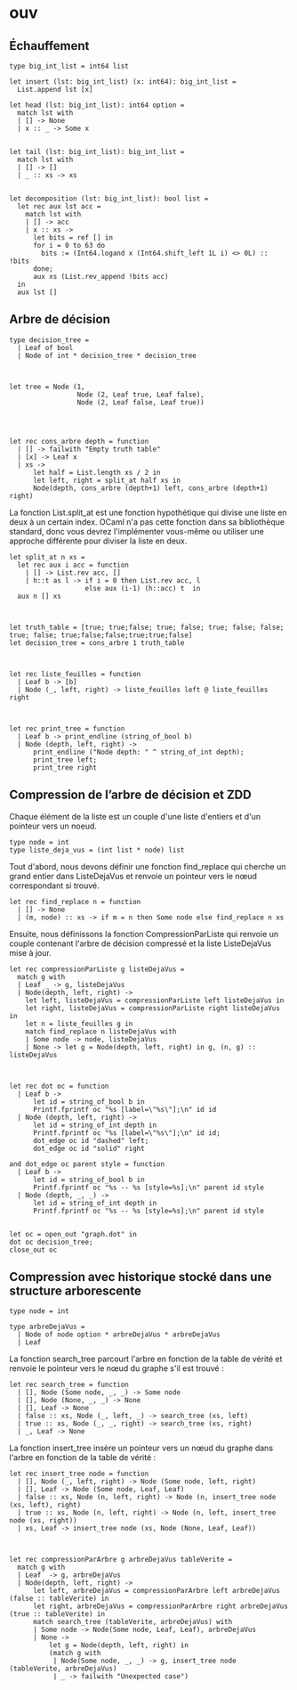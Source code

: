 # ouv

## Échauffement

```
type big_int_list = int64 list

let insert (lst: big_int_list) (x: int64): big_int_list = 
  List.append lst [x]

let head (lst: big_int_list): int64 option = 
  match lst with
  | [] -> None
  | x :: _ -> Some x


let tail (lst: big_int_list): big_int_list = 
  match lst with
  | [] -> []
  | _ :: xs -> xs


let decomposition (lst: big_int_list): bool list =
  let rec aux lst acc =
    match lst with
    | [] -> acc
    | x :: xs ->
      let bits = ref [] in
      for i = 0 to 63 do
        bits := (Int64.logand x (Int64.shift_left 1L i) <> 0L) :: !bits
      done;
      aux xs (List.rev_append !bits acc)
  in
  aux lst []

```


## Arbre de décision

```
type decision_tree =
  | Leaf of bool
  | Node of int * decision_tree * decision_tree



let tree = Node (1, 
                 Node (2, Leaf true, Leaf false), 
                 Node (2, Leaf false, Leaf true))




let rec cons_arbre depth = function
  | [] -> failwith "Empty truth table"
  | [x] -> Leaf x
  | xs -> 
      let half = List.length xs / 2 in
      let left, right = split_at half xs in
      Node(depth, cons_arbre (depth+1) left, cons_arbre (depth+1) right)
```


La fonction List.split_at est une fonction hypothétique qui divise une liste en deux à un certain index. OCaml n'a pas cette fonction dans sa bibliothèque standard, donc vous devrez l'implémenter vous-même ou utiliser une approche différente pour diviser la liste en deux.


```
let split_at n xs =
  let rec aux i acc = function
    | [] -> List.rev acc, []
    | h::t as l -> if i = 0 then List.rev acc, l
                   else aux (i-1) (h::acc) t  in
  aux n [] xs



let truth_table = [true; true;false; true; false; true; false; false; true; false; true;false;false;true;true;false]
let decision_tree = cons_arbre 1 truth_table



let rec liste_feuilles = function
  | Leaf b -> [b]
  | Node (_, left, right) -> liste_feuilles left @ liste_feuilles right



let rec print_tree = function
  | Leaf b -> print_endline (string_of_bool b)
  | Node (depth, left, right) -> 
      print_endline ("Node depth: " ^ string_of_int depth);
      print_tree left; 
      print_tree right
```

## Compression de l’arbre de décision et ZDD


Chaque élément de la liste est un couple d'une liste d'entiers et d'un pointeur vers un noeud. 

```
type node = int
type liste_deja_vus = (int list * node) list
```


Tout d'abord, nous devons définir une fonction find_replace qui cherche un grand entier dans ListeDejaVus et renvoie un pointeur vers le nœud correspondant si trouvé.

```
let rec find_replace n = function
  | [] -> None
  | (m, node) :: xs -> if m = n then Some node else find_replace n xs
```


Ensuite, nous définissons la fonction CompressionParListe qui  renvoie un couple contenant l'arbre de décision compressé et la liste ListeDejaVus mise à jour.


```
let rec compressionParListe g listeDejaVus =
  match g with
  | Leaf _ -> g, listeDejaVus
  | Node(depth, left, right) ->
    let left, listeDejaVus = compressionParListe left listeDejaVus in
    let right, listeDejaVus = compressionParListe right listeDejaVus in
    let n = liste_feuilles g in
    match find_replace n listeDejaVus with
    | Some node -> node, listeDejaVus
    | None -> let g = Node(depth, left, right) in g, (n, g) :: listeDejaVus



let rec dot oc = function
  | Leaf b -> 
      let id = string_of_bool b in
      Printf.fprintf oc "%s [label=\"%s\"];\n" id id
  | Node (depth, left, right) -> 
      let id = string_of_int depth in
      Printf.fprintf oc "%s [label=\"%s\"];\n" id id;
      dot_edge oc id "dashed" left;
      dot_edge oc id "solid" right

and dot_edge oc parent style = function
  | Leaf b -> 
      let id = string_of_bool b in
      Printf.fprintf oc "%s -- %s [style=%s];\n" parent id style
  | Node (depth, _, _) -> 
      let id = string_of_int depth in
      Printf.fprintf oc "%s -- %s [style=%s];\n" parent id style


let oc = open_out "graph.dot" in
dot oc decision_tree;
close_out oc
```


## Compression avec historique stocké dans une structure arborescente

```
type node = int

type arbreDejaVus =
  | Node of node option * arbreDejaVus * arbreDejaVus
  | Leaf
```


La fonction search_tree parcourt l'arbre en fonction de la table de vérité et renvoie le pointeur vers le nœud du graphe s'il est trouvé :

```
let rec search_tree = function
  | [], Node (Some node, _, _) -> Some node
  | [], Node (None, _, _) -> None
  | [], Leaf -> None
  | false :: xs, Node (_, left, _) -> search_tree (xs, left)
  | true :: xs, Node (_, _, right) -> search_tree (xs, right)
  | _, Leaf -> None
```


La fonction insert_tree insère un pointeur vers un nœud du graphe dans l'arbre en fonction de la table de vérité :

```
let rec insert_tree node = function
  | [], Node (_, left, right) -> Node (Some node, left, right)
  | [], Leaf -> Node (Some node, Leaf, Leaf)
  | false :: xs, Node (n, left, right) -> Node (n, insert_tree node (xs, left), right)
  | true :: xs, Node (n, left, right) -> Node (n, left, insert_tree node (xs, right))
  | xs, Leaf -> insert_tree node (xs, Node (None, Leaf, Leaf))



let rec compressionParArbre g arbreDejaVus tableVerite =
  match g with
  | Leaf  -> g, arbreDejaVus
  | Node(depth, left, right) ->
      let left, arbreDejaVus = compressionParArbre left arbreDejaVus (false :: tableVerite) in
      let right, arbreDejaVus = compressionParArbre right arbreDejaVus (true :: tableVerite) in
      match search_tree (tableVerite, arbreDejaVus) with
      | Some node -> Node(Some node, Leaf, Leaf), arbreDejaVus
      | None -> 
          let g = Node(depth, left, right) in 
          (match g with
           | Node(Some node, _, _) -> g, insert_tree node (tableVerite, arbreDejaVus)
           | _ -> failwith "Unexpected case")

```